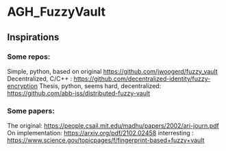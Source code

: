 # AGH_FuzzyVault

## Inspirations

### Some repos:

Simple, python, based on original
https://github.com/jwoogerd/fuzzy_vault
Decentralized, C/C++ :
https://github.com/decentralized-identity/fuzzy-encryption
Thesis, python, seems hard, decentralized:
https://github.com/abb-iss/distributed-fuzzy-vault


### Some papers:

The original: https://people.csail.mit.edu/madhu/papers/2002/ari-journ.pdf
On implementation: https://arxiv.org/pdf/2102.02458
interresting : https://www.science.gov/topicpages/f/fingerprint-based+fuzzy+vault
